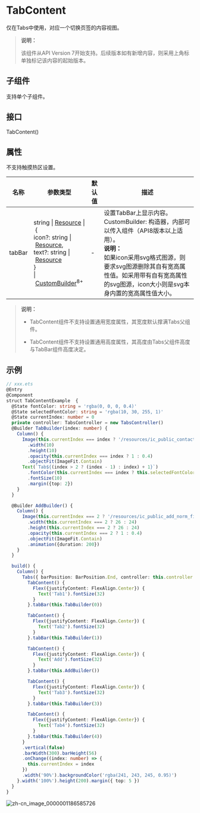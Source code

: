 # TabContent

仅在Tabs中使用，对应一个切换页签的内容视图。

>  **说明：**
>
>  该组件从API Version 7开始支持。后续版本如有新增内容，则采用上角标单独标记该内容的起始版本。


## 子组件

支持单个子组件。


## 接口

TabContent()


## 属性

不支持触摸热区设置。

| 名称   | 参数类型                                                     | 默认值 | 描述                                                         |
| ------ | ------------------------------------------------------------ | ------ | ------------------------------------------------------------ |
| tabBar | string&nbsp;\|&nbsp;[Resource](ts-types.md#resource)&nbsp;\|&nbsp;{<br/>icon?:&nbsp;string&nbsp;\|&nbsp;[Resource](ts-types.md#resource),<br/>text?:&nbsp;string&nbsp;\|&nbsp;[Resource](ts-types.md#resource)<br/>}<br/>\|&nbsp;[CustomBuilder](ts-types.md#custombuilder8)<sup>8+</sup> | -      | 设置TabBar上显示内容。<br/>CustomBuilder:&nbsp;构造器，内部可以传入组件（API8版本以上适用）。<br/>**说明：**<br/>如果icon采用svg格式图源，则要求svg图源删除其自有宽高属性值。如采用带有自有宽高属性的svg图源，icon大小则是svg本身内置的宽高属性值大小。 |

>  **说明：**
>  - TabContent组件不支持设置通用宽度属性，其宽度默认撑满Tabs父组件。
>
>  - TabContent组件不支持设置通用高度属性，其高度由Tabs父组件高度与TabBar组件高度决定。


## 示例

```ts
// xxx.ets
@Entry
@Component
struct TabContentExample  {
  @State fontColor: string = 'rgba(0, 0, 0, 0.4)'
  @State selectedFontColor: string = 'rgba(10, 30, 255, 1)'
  @State currentIndex: number = 0
  private controller: TabsController = new TabsController()
  @Builder TabBuilder(index: number) {
    Column() {
      Image(this.currentIndex === index ? '/resources/ic_public_contacts_filled_selected.png' : '/resources/ic_public_contacts_filled.png')
        .width(10)
        .height(10)
        .opacity(this.currentIndex === index ? 1 : 0.4)
        .objectFit(ImageFit.Contain)
      Text(`Tab${(index > 2 ? (index - 1) : index) + 1}`)
        .fontColor(this.currentIndex === index ? this.selectedFontColor : this.fontColor)
        .fontSize(10)
        .margin({top: 2})
    }
  }

  @Builder AddBuilder() {
    Column() {
      Image(this.currentIndex === 2 ? '/resources/ic_public_add_norm_filled_selected.png' : '/resources/ic_public_add_norm_filled.png')
        .width(this.currentIndex === 2 ? 26 : 24)
        .height(this.currentIndex === 2 ? 26 : 24)
        .opacity(this.currentIndex === 2 ? 1 : 0.4)
        .objectFit(ImageFit.Contain)
        .animation({duration: 200})
    }
  }

  build() {
    Column() {
      Tabs({ barPosition: BarPosition.End, controller: this.controller }) {
        TabContent() {
          Flex({justifyContent: FlexAlign.Center}) {
            Text('Tab1').fontSize(32)
          }
        }.tabBar(this.TabBuilder(0))

        TabContent() {
          Flex({justifyContent: FlexAlign.Center}) {
            Text('Tab2').fontSize(32)
          }
        }.tabBar(this.TabBuilder(1))

        TabContent() {
          Flex({justifyContent: FlexAlign.Center}) {
            Text('Add').fontSize(32)
          }
        }.tabBar(this.AddBuilder())

        TabContent() {
          Flex({justifyContent: FlexAlign.Center}) {
            Text('Tab3').fontSize(32)
          }
        }.tabBar(this.TabBuilder(3))

        TabContent() {
          Flex({justifyContent: FlexAlign.Center}) {
            Text('Tab4').fontSize(32)
          }
        }.tabBar(this.TabBuilder(4))
      }
      .vertical(false)
      .barWidth(300).barHeight(56)
      .onChange((index: number) => {
        this.currentIndex = index
      })
      .width('90%').backgroundColor('rgba(241, 243, 245, 0.95)')
    }.width('100%').height(200).margin({ top: 5 })
  }
}
```

![zh-cn_image_0000001186585726](figures/zh-cn_image_0000001186585726.gif)
